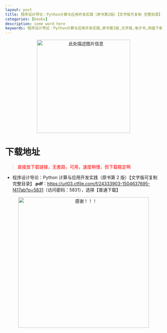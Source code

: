 ```yaml
---
layout: post
title: 程序设计导论：Python计算与应用开发实践（原书第2版）【文字版可复制 完整目录】PDF 电子书网盘下载
categories: [books]
description: some word here
keywords: 程序设计导论：Python计算与应用开发实践,原书第2版,文字版,电子书,网盘下载
---
```


<div align="center"><img src="https://qweree.cn/wp-content/uploads/2025/05/cxsjdlys2nd.png" alt="此处描述图片信息" width="300px" height="auto"></div>

# 下载地址

> <p style="color:red" >直接放下载链接，无套路，可用，速度稍慢，但下载稳定啊</p>

- 程序设计导论：Python 计算与应用开发实践（原书第 2 版）【文字版可复制 完整目录】.**pdf**：<https://url03.ctfile.com/f/24333903-1504637695-f417ab?p=5831>（访问密码：5831），选择【普通下载】

<div align="center"><img src="https://pic.imgdb.cn/item/6707df6bd29ded1a8ce37031.gif" alt="感谢！！！" width="420px" height="auto"/></div>

